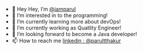 - 👋 Hey Hey, I’m [@iamparul](https://github.com/iamparul)
- 👀 I’m interested in to the programming!
- 🌱 I’m currently learning more about devOps!
- 🌱 I’m currently working as Quatlity Engineer!
- 💞️ I’m looking forward to become a Java developer!
- 📫 How to reach me [linkedin : @parultthakur](https://www.linkedin.com/in/parultthakur/)

